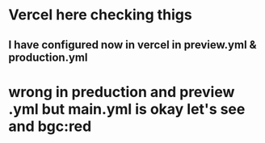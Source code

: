 # Vercel here checking thigs

## I have configured now in vercel in **preview.yml** & **production.yml** 

# wrong in preduction and preview .yml but main.yml is okay let's see and bgc:red